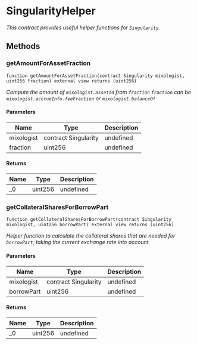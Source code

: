 # SingularityHelper







*This contract provides useful helper functions for `Singularity`.*

## Methods

### getAmountForAssetFraction

```solidity
function getAmountForAssetFraction(contract Singularity mixologist, uint256 fraction) external view returns (uint256)
```



*Compute the amount of `mixologist.assetId` from `fraction` `fraction` can be `mixologist.accrueInfo.feeFraction` or `mixologist.balanceOf`*

#### Parameters

| Name | Type | Description |
|---|---|---|
| mixologist | contract Singularity | undefined |
| fraction | uint256 | undefined |

#### Returns

| Name | Type | Description |
|---|---|---|
| _0 | uint256 | undefined |

### getCollateralSharesForBorrowPart

```solidity
function getCollateralSharesForBorrowPart(contract Singularity mixologist, uint256 borrowPart) external view returns (uint256)
```



*Helper function to calculate the collateral shares that are needed for `borrowPart`, taking the current exchange rate into account.*

#### Parameters

| Name | Type | Description |
|---|---|---|
| mixologist | contract Singularity | undefined |
| borrowPart | uint256 | undefined |

#### Returns

| Name | Type | Description |
|---|---|---|
| _0 | uint256 | undefined |




